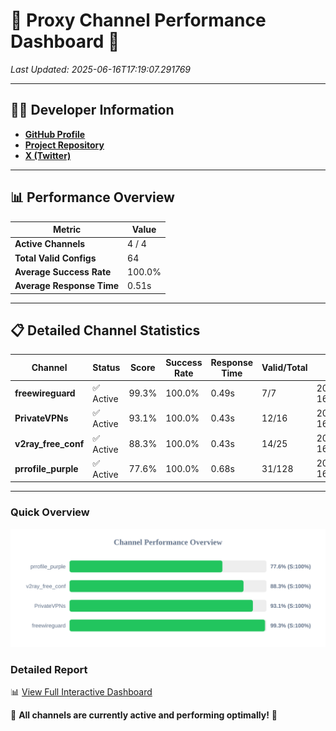 # 🌟 Proxy Channel Performance Dashboard 🌟

_Last Updated: 2025-06-16T17:19:07.291769_

---

## 👩‍💻 Developer Information

- **[GitHub Profile](https://github.com/4n0nymou3)**  
- **[Project Repository](https://github.com/4n0nymou3/multi-proxy-config-fetcher)**  
- **[X (Twitter)](https://x.com/4n0nymou3)**  

---

## 📊 Performance Overview

| Metric                | Value       |
|-----------------------|-------------|
| **Active Channels**   | 4 / 4       |
| **Total Valid Configs** | 64          |
| **Average Success Rate** | 100.0%      |
| **Average Response Time** | 0.51s       |

---

## 📋 Detailed Channel Statistics

| Channel          | Status     | Score  | Success Rate | Response Time | Valid/Total | Last Success               |
|------------------|------------|--------|--------------|---------------|-------------|----------------------------|
| **freewireguard**  | ✅ Active  | 99.3%  | 100.0% | 0.49s         | 7/7       | 2025-06-16T17:19:07.289962 |
| **PrivateVPNs**  | ✅ Active  | 93.1%  | 100.0% | 0.43s         | 12/16       | 2025-06-16T17:19:06.775290 |
| **v2ray_free_conf**  | ✅ Active  | 88.3%  | 100.0% | 0.43s         | 14/25       | 2025-06-16T17:19:06.303134 |
| **prrofile_purple**  | ✅ Active  | 77.6%  | 100.0% | 0.68s         | 31/128       | 2025-06-16T17:19:05.775657 |

---

### Quick Overview
<div align="center">
  <a href="https://raw.githubusercontent.com/nullluser/NullRepo/refs/heads/main/assets/channel_stats_chart.svg">
    <img src="https://raw.githubusercontent.com/nullluser/NullRepo/refs/heads/main/assets/channel_stats_chart.svg" alt="Source Performance Statistics" width="800">
  </a>
</div>

### Detailed Report
📊 [View Full Interactive Dashboard](https://htmlpreview.github.io/?https://github.com/nullluser/NullRepo/blob/main/assets/performance_report.html)

🎉 **All channels are currently active and performing optimally!** 🎉
